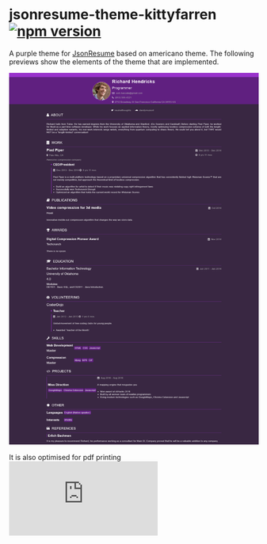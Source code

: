 # jsonresume-theme-kittyfarren [![npm version](https://badge.fury.io/js/jsonresume-theme-kittyfarren.svg)](http://badge.fury.io/js/jsonresume-theme-kittyfarren)


A purple theme for [JsonResume](https://jsonresume.org/) based on americano theme. The following previews show the elements
of the theme that are implemented.

![Theme Preview](https://github.com/kitblafar/jsonresume-theme-kittyfarren/blob/main/images/Richard%20Hendricks.png)

It is also optimised for pdf printing
![Print Preview](https://github.com/kitblafar/jsonresume-theme-kittyfarren/blob/main/images/Richard%20Hendricks.pdf)
